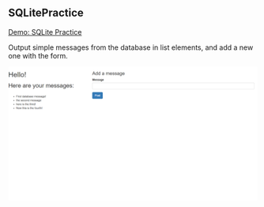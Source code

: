 ## SQLitePractice

[Demo: SQLite Practice](https://replit.com/@gdbecker/SQLitePractice)

Output simple messages from the database in list elements, and add a new one with the form.

!["SQLitePractice"](./SQLitePractice.png)
